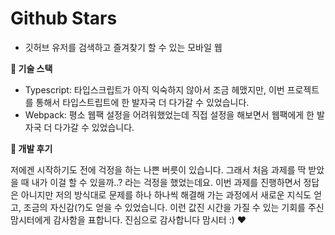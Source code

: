 # Github Stars

- 깃허브 유저를 검색하고 즐겨찾기 할 수 있는 모바일 웹

**🎁 기술 스택**

- Typescript: 타입스크립트가 아직 익숙하지 않아서 조금 헤맸지만, 이번 프로젝트를 통해서 타입스트립트에 한 발자국 더 다가갈 수 있었습니다.
- Webpack: 평소 웹팩 설정을 어려워했었는데 직접 설정을 해보면서 웹팩에게 한 발자국 더 다가갈 수 있었습니다.

**💬 개발 후기**

저에겐 시작하기도 전에 걱정을 하는 나쁜 버릇이 있습니다. 그래서 처음 과제를 딱 받았을 때 내가 이걸 할 수 있을까..? 라는 걱정을 했었는데요. 이번 과제를 진행하면서 정답은 아니지만 저의 방식대로 문제를 하나 하나씩 해결해 가는 과정에서 새로운 지식도 얻고, 조금의 자신감(?)도 얻을 수 있었습니다. 이런 값진 시간을 가질 수 있는 기회를 주신 맘시터에게 감사함을 표합니다. 진심으로 감사합니다 맘시터 :) ❤️

